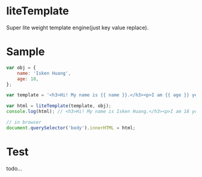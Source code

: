 # liteTemplate

Super lite weight template engine(just key value replace).

# Sample
```javascript
var obj = {
    name: 'Isken Huang',
    age: 18,
};

var template = '<h3>Hi! My name is {{ name }}.</h3><p>I am {{ age }} years old.</p>'

var html = liteTemplate(template, obj);
console.log(html); // <h3>Hi! My name is Isken Huang.</h3><p>I am 18 years old.</p>

// in browser
document.querySelector('body').innerHTML = html;
```

# Test
todo...